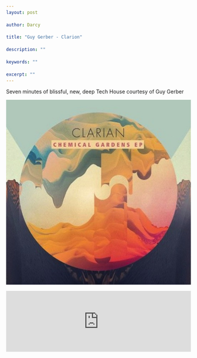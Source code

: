 ```yaml
---
layout: post

author: Darcy

title: "Guy Gerber - Clarion"

description: ""

keywords: ""

excerpt: ""
---
```


Seven minutes of blissful, new, deep Tech House courtesy of Guy Gerber

![Guy Gerber - Clarion](/images/posts/2013/guygerber-clarion/VQ024.jpg)

<iframe width="100%" height="166" scrolling="no" frameborder="no" src="https://w.soundcloud.com/player/?url=http%3A%2F%2Fapi.soundcloud.com%2Ftracks%2F76497610"></iframe>



